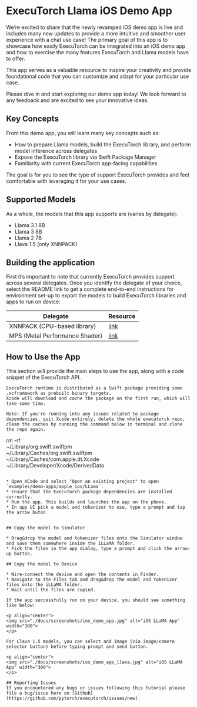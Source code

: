 # ExecuTorch Llama iOS Demo App

We’re excited to share that the newly revamped iOS demo app is live and includes many new updates to provide a more intuitive and smoother user experience with a chat use case! The primary goal of this app is to showcase how easily ExecuTorch can be integrated into an iOS demo app and how to exercise the many features ExecuTorch and Llama models have to offer.

This app serves as a valuable resource to inspire your creativity and provide foundational code that you can customize and adapt for your particular use case.

Please dive in and start exploring our demo app today! We look forward to any feedback and are excited to see your innovative ideas.

## Key Concepts
From this demo app, you will learn many key concepts such as:
* How to prepare Llama models, build the ExecuTorch library, and perform model inference across delegates
* Expose the ExecuTorch library via Swift Package Manager
* Familiarity with current ExecuTorch app-facing capabilities

The goal is for you to see the type of support ExecuTorch provides and feel comfortable with leveraging it for your use cases.

## Supported Models

As a whole, the models that this app supports are (varies by delegate):
* Llama 3.1 8B
* Llama 3 8B
* Llama 2 7B
* Llava 1.5 (only XNNPACK)

## Building the application
First it’s important to note that currently ExecuTorch provides support across several delegates. Once you identify the delegate of your choice, select the README link to get a complete end-to-end instructions for environment set-up to export the models to build ExecuTorch libraries and apps to run on device:

| Delegate                       | Resource                           |
| ------------------------------ | ---------------------------------  |
| XNNPACK (CPU-based library)    | [link](docs/delegates/xnnpack_README.md)|
| MPS (Metal Performance Shader) | [link](docs/delegates/mps_README.md)    |

## How to Use the App
This section will provide the main steps to use the app, along with a code snippet of the ExecuTorch API.

```{note}
ExecuTorch runtime is distributed as a Swift package providing some .xcframework as prebuilt binary targets.
Xcode will download and cache the package on the first run, which will take some time.

Note: If you're running into any issues related to package dependencies, quit Xcode entirely, delete the whole executorch repo, clean the caches by running the command below in terminal and clone the repo again.

```
rm -rf \
  ~/Library/org.swift.swiftpm \
  ~/Library/Caches/org.swift.swiftpm \
  ~/Library/Caches/com.apple.dt.Xcode \
  ~/Library/Developer/Xcode/DerivedData
```

* Open XCode and select "Open an existing project" to open `examples/demo-apps/apple_ios/LLama`.
* Ensure that the ExecuTorch package dependencies are installed correctly.
* Run the app. This builds and launches the app on the phone.
* In app UI pick a model and tokenizer to use, type a prompt and tap the arrow buton


## Copy the model to Simulator

* Drag&drop the model and tokenizer files onto the Simulator window and save them somewhere inside the iLLaMA folder.
* Pick the files in the app dialog, type a prompt and click the arrow-up button.

## Copy the model to Device

* Wire-connect the device and open the contents in Finder.
* Navigate to the Files tab and drag&drop the model and tokenizer files onto the iLLaMA folder.
* Wait until the files are copied.

If the app successfully run on your device, you should see something like below:

<p align="center">
<img src="./docs/screenshots/ios_demo_app.jpg" alt="iOS LLaMA App" width="300">
</p>

For Llava 1.5 models, you can select and image (via image/camera selector button) before typing prompt and send button.

<p align="center">
<img src="./docs/screenshots/ios_demo_app_llava.jpg" alt="iOS LLaMA App" width="300">
</p>

## Reporting Issues
If you encountered any bugs or issues following this tutorial please file a bug/issue here on [Github](https://github.com/pytorch/executorch/issues/new).

